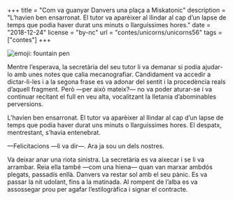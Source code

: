 +++
title = "Com va guanyar Danvers una plaça a Miskatonic"
description = "L’havien ben ensarronat. El tutor va aparèixer al llindar al cap d’un lapse de temps que podia haver durat uns minuts o llarguíssimes hores."
date = "2018-12-24"
license = "by-nc"
url = "contes/unicorns/unicorns56"
tags = ["contes"]
+++

<img class="emoji" alt="emoji: fountain pen" src="/contes/unicorns/twemoji/1f58b.svg">

Mentre l’esperava, la secretària del seu tutor li va demanar si podia ajudar-lo amb unes notes que calia mecanografiar. Càndidament va accedir a dictar-li-les i a la segona frase es va adonar del sentit i la procedència reals d’aquell fragment. Però —per això mateix?— no va poder aturar-se i va continuar recitant el full en veu alta, vocalitzant la lletania d’abominables perversions.

L’havien ben ensarronat. El tutor va aparèixer al llindar al cap d’un lapse de temps que podia haver durat uns minuts o llarguíssimes hores. El despatx, mentrestant, s’havia entenebrat.

—Felicitacions —li va dir—. Ara ja sou un dels nostres.

Va deixar anar una riota sinistra. La secretària es va aixecar i se li va arrambar. Reia ella també —com una hiena— quan van marxar ambdós plegats, passadís enllà. Danvers va restar sol amb el seu pànic. Es va passar la nit udolant, fins a la matinada. Al rompent de l’alba es va assossegar prou per agafar l’estilogràfica i signar el contracte.
